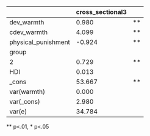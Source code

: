 |                     | cross_sectional3 |    |
|---------------------|------------------|----|
| dev_warmth          | 0.980            | ** |
| cdev_warmth         | 4.099            | ** |
| physical_punishment | -0.924           | ** |
| group               |                  |    |
|   2                 | 0.729            | ** |
| HDI                 | 0.013            |    |
| _cons               | 53.667           | ** |
| var(warmth)         | 0.000            |    |
| var(_cons)          | 2.980            |    |
| var(e)              | 34.784           |    |
** p<.01, * p<.05

